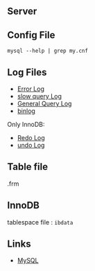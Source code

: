## Server

## Config File

```shell
mysql --help | grep my.cnf
```

## Log Files

- [Error Log](/docs/CS/DB/MySQL/serverlog.md?id=error-log)
- [slow query Log](/docs/CS/DB/MySQL/serverlog.md?id=slow-query-log)
- [General Query Log](/docs/CS/DB/MySQL/serverlog.md?id=General-Query-Log)
- [binlog](/docs/CS/DB/MySQL/serverlog.md?id=binary-log)

Only InnoDB:

- [Redo Log](/docs/CS/DB/MySQL/redolog.md)
- [undo Log](/docs/CS/DB/MySQL/undolog.md)


## Table file

.frm

## InnoDB

tablespace file : `ibdata`


## Links

- [MySQL](/docs/CS/DB/MySQL/MySQL.md)